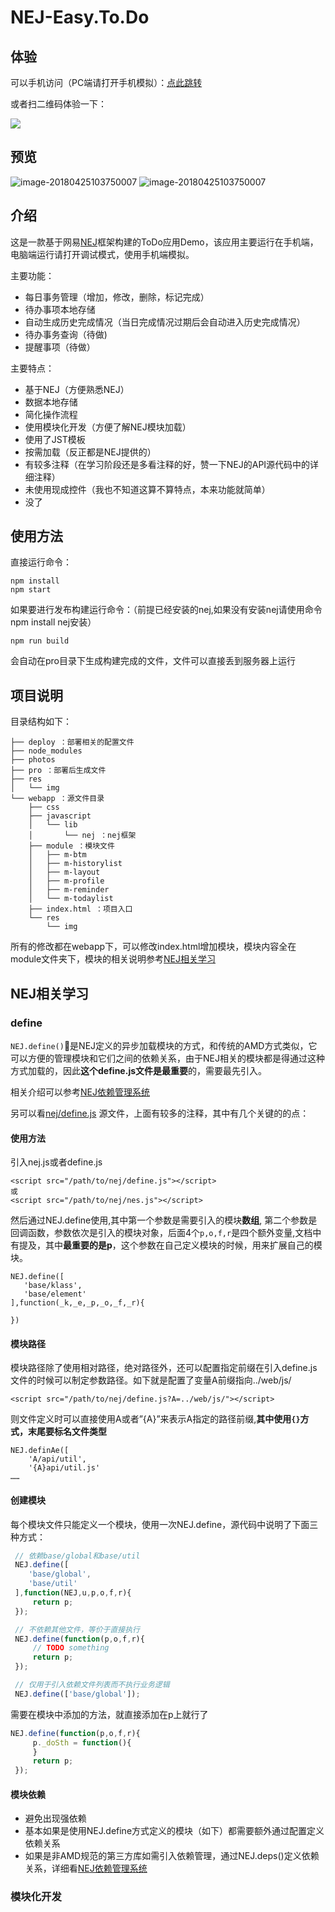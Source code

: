 # NEJ-Easy.To.Do

## 体验
可以手机访问（PC端请打开手机模拟）：[点此跳转](http://easyread.top:5050/#/today/)

或者扫二维码体验一下：

![](./photos/1524713508.png)

## 预览

![image-20180425103750007](./photos/preview1.jpg)
![image-20180425103750007](./photos/preview2.jpg)

## 介绍

这是一款基于网易[NEJ](https://github.com/genify/nej)框架构建的ToDo应用Demo，该应用主要运行在手机端，电脑端运行请打开调试模式，使用手机端模拟。

主要功能：

- 每日事务管理（增加，修改，删除，标记完成）
- 待办事项本地存储
- 自动生成历史完成情况（当日完成情况过期后会自动进入历史完成情况）
- 待办事务查询（待做)
- 提醒事项（待做）



主要特点：

- 基于NEJ（方便熟悉NEJ）
- 数据本地存储
- 简化操作流程
- 使用模块化开发（方便了解NEJ模块加载）
- 使用了JST模板
- 按需加载（反正都是NEJ提供的）
- 有较多注释（在学习阶段还是多看注释的好，赞一下NEJ的API源代码中的详细注释）
- 未使用现成控件（我也不知道这算不算特点，本来功能就简单）
- 没了



## 使用方法
直接运行命令：
```
npm install
npm start
```
如果要进行发布构建运行命令：（前提已经安装的nej,如果没有安装nej请使用命令npm install nej安装）
```
npm run build
```
会自动在pro目录下生成构建完成的文件，文件可以直接丢到服务器上运行

## 项目说明

目录结构如下：

```
├── deploy ：部署相关的配置文件
├── node_modules 
├── photos
├── pro ：部署后生成文件
├── res
│   └── img
└── webapp ：源文件目录
    ├── css
    ├── javascript
    │   └── lib
    │       └── nej ：nej框架
    ├── module ：模块文件
    │   ├── m-btm
    │   ├── m-historylist
    │   ├── m-layout
    │   ├── m-profile
    │   ├── m-reminder
    │   └── m-todaylist
    ├── index.html ：项目入口
    └── res
        └── img
```

所有的修改都在webapp下，可以修改index.html增加模块，模块内容全在module文件夹下，模块的相关说明参考[NEJ相关学习](#nej相关学习)

## NEJ相关学习

### define
`NEJ.define()`是NEJ定义的异步加载模块的方式，和传统的AMD方式类似，它可以方便的管理模块和它们之间的依赖关系，由于NEJ相关的模块都是得通过这种方式加载的，因此**这个define.js文件是最重要**的，需要最先引入。

相关介绍可以参考[NEJ依赖管理系统](https://github.com/genify/nej/blob/master/doc/DEPENDENCY.md)

另可以看[nej/define.js](https://github.com/genify/nej/blob/master/src/define.js) 源文件，上面有较多的注释，其中有几个关键的的点：

#### 使用方法
引入nej.js或者define.js
```
<script src="/path/to/nej/define.js"></script>
或
<script src="/path/to/nej/nes.js"></script>
```
然后通过NEJ.define使用,其中第一个参数是需要引入的模块**数组**, 第二个参数是回调函数，参数依次是引入的模块对象，后面4个`p,o,f,r`是四个额外变量,文档中有提及，其中**最重要的是p**，这个参数在自己定义模块的时候，用来扩展自己的模块。
```
NEJ.define([
   'base/klass',
   'base/element'
],function(_k,_e,_p,_o,_f,_r){

})
```

#### 模块路径
模块路径除了使用相对路径，绝对路径外，还可以配置指定前缀在引入define.js文件的时候可以制定参数路径。如下就是配置了变量A前缀指向../web/js/
```
<script src="/path/to/nej/define.js?A=../web/js/"></script>
```
则文件定义时可以直接使用A或者”{A}”来表示A指定的路径前缀,**其中使用`{}`方式，末尾要标名文件类型**
```
NEJ.definAe([
    'A/api/util',
    '{A}api/util.js'
……
```

#### 创建模块
每个模块文件只能定义一个模块，使用一次NEJ.define，源代码中说明了下面三种方式：
```javascript
 // 依赖base/global和base/util
 NEJ.define([
    'base/global',
    'base/util'
 ],function(NEJ,u,p,o,f,r){
     return p;
 });
```
```javascript
 // 不依赖其他文件，等价于直接执行
 NEJ.define(function(p,o,f,r){
     // TODO something
     return p;
 });
```
```javascript
 // 仅用于引入依赖文件列表而不执行业务逻辑
 NEJ.define(['base/global']);
```
需要在模块中添加的方法，就直接添加在p上就行了
```javascript
NEJ.define(function(p,o,f,r){
     p._doSth = function(){
     }
     return p;
 });
```

#### 模块依赖
- 避免出现强依赖
- 基本如果是使用NEJ.define方式定义的模块（如下）都需要额外通过配置定义依赖关系
- 如果是非AMD规范的第三方库如需引入依赖管理，通过NEJ.deps()定义依赖关系，详细看[NEJ依赖管理系统](https://github.com/genify/nej/blob/master/doc/DEPENDENCY.md)


### 模块化开发

